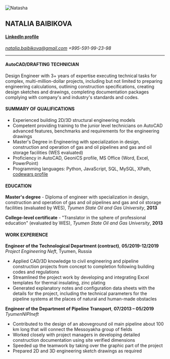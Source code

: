![Natasha](https://user-images.githubusercontent.com/75206651/206912739-fb851a7e-cf69-4fd7-b7bb-1a4b8d04d8d9.jpg)

## **NATALIA BAIBIKOVA**
#### [LinkedIn profile](https://www.linkedin.com/in/natalia-baibikova/)
*<natalia.baibikova@gmail.com>*
*+995-591-99-23-98*
<hr />

#### **AutoCAD/DRAFTING TECHNICIAN**

Design Engineer with 3+ years of expertise executing technical tasks for complex, multi-million-dollar projects, including but not limited to preparing engineering calculations, outlining construction specifications, creating design sketches and drawings, completing documentation packages complying with company's and industry's standards and codes.

#### **SUMMARY OF QUALIFICATIONS** 
* Experienced building 2D/3D structural engineering models
* Competent providing training to the junior level technicians on AutoCAD advanced features, benchmarks and requirements for the engineering drawings
* Master's Degree in Engineering with specialization in design, construction and operation of gas and oil pipelines and gas and oil storage facilities (WES evaluated)
* Proficiency in AutoCAD, GeoniCS profile, MS Office (Word, Excel, PowerPoint)
* Programming languages:​ Python, JavaScript, SQL, MySQL, XPath, [codewars profile](https://www.codewars.com/users/elvieza)

#### **EDUCATION**
**Master's degree** - Diploma of engineer with specialization in design, construction and operation of gas and oil pipelines and gas and oil storage facilities (evaluated by WES), 
*Tyumen State Oil and Gas University*, **2013**

**College-level certificate** - "Translator in the sphere of professional education" (evaluated by WES), 
*Tyumen State Oil and Gas University*, **2013**

#### **WORK EXPERIENCE**
**Engineer of the Technological Department (contract)**, **05/2019-12/2019**
*Project Engineering Neft*, Tyumen, Russia
* Applied CAD/3D knowledge to civil engineering and pipeline construction projects from concept to completion following building codes and regulations
* Streamlined the project work by developing and integrating Excel templates for thermal insulating, zinc plating
* Generated explanatory notes and configuration data sheets with the details for the project, including the technical parameters for the pipeline systems at the places of natural and human-made obstacles

**Engineer of the Department of Pipeline Transport**, **07/2013 – 05/2019**
*TyumenNIPIneft*
* Contributed to the design of an aboveground oil main pipeline about 100 km long that will connect the Messoyakha group of fields
* Worked closely with project managers in developing detailed construction documentation using site verified dimensions 
* Speeded up the teamwork by taking over the graphic part of the project
* Prepared 2D and 3D engineering sketch drawings as required
